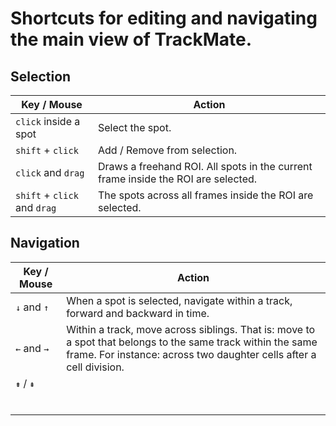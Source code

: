 # Shortcuts for editing and navigating the main view of TrackMate.

## Selection

| Key / Mouse                  | Action                                                       |
| ---------------------------- | ------------------------------------------------------------ |
| `click` inside a spot        | Select the spot.                                             |
| `shift` + `click`            | Add / Remove from selection.                                 |
| `click` and `drag`           | Draws a freehand ROI. All spots in the current frame inside the ROI are selected. |
| `shift` + `click` and `drag` | The spots across all frames inside the ROI are selected.     |



## Navigation

| Key / Mouse | Action                                                       |
| ----------- | ------------------------------------------------------------ |
| `↓` and `↑` | When a spot is selected, navigate within a track, forward and backward in time. |
| `←` and `→` | Within a track, move across siblings. That is: move to a spot that belongs to the same track within the same frame. For instance: across two daughter cells after a cell division. |
| `⇟` / `⇞`   |                                                              |
|             |                                                              |
|             |                                                              |
|             |                                                              |
|             |                                                              |
|             |                                                              |
|             |                                                              |

